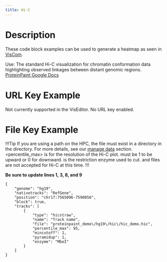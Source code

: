 ```yaml
---
title: Hi-C
---
```


# Description 
These code block examples can be used to generate a heatmap as seen in [VisCom](https://viz.stjude.cloud/st-jude-cloud-demo/visualization/genomepaint-hi-c-example~37).

Use: The standard Hi-C visualization for chromatin conformation data highlighting  observed linkages between distant genomic regions.
[ProteinPaint Google Docs](https://docs.google.com/document/d/1MQ0Z_AD5moDmaSx2tcn7DyVKGp49TS63pO0cceGL_Ns/edit)

# URL Key Example
Not currently supported in the VisEditor. No URL key enabled.

# File Key Example

!!!Tip
If you are using a path on the HPC, the file must exist in a directory in the <tp> directory. For more details, see our [manage data](https://university.stjude.cloud/docs/visualization-community/data-manage/) section. <percentile_max> is for the resolution of the Hi-C plot. <pyramidup> must be 1 to be upward or 0 for downward. <enzyme> is the restriction enzyme used to cut. <gz> and <tbi> files are not accepted for Hi-C at this time. 
!!!

**Be sure to update lines 1, 3, 8, and 9** 

``` JS
{
    "genome": "hg19",
    "nativetracks": "RefGene",
    "position": "chr17:7565096-7590856",
    "block": true,
    "tracks": [
        {
            "type": "hicstraw",
            "name": "Track name",
            "file": "proteinpaint_demo\/hg19\/hic\/hic_demo.hic",
            "percentile_max": 95,
            "mincutoff": 1,
            "pyramidup": 1,
            "enzyme": "MboI"
        }
    ]
}
```

